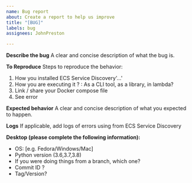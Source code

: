 ```yaml
---
name: Bug report
about: Create a report to help us improve
title: "[BUG]"
labels: bug
assignees: JohnPreston

---
```


**Describe the bug**
A clear and concise description of what the bug is.

**To Reproduce**
Steps to reproduce the behavior:
1. How you installed ECS Service Discovery'...'
2. How you are executing it ? : As a CLI tool, as a library, in lambda?
3. Link / share your Docker compose file
4. See error

**Expected behavior**
A clear and concise description of what you expected to happen.

**Logs**
If applicable, add logs of errors using from ECS Service Discovery

**Desktop (please complete the following information):**
 - OS: [e.g. Fedora/Windows/Mac]
 - Python version (3.6,3.7,3.8)
 - If you were doing things from a branch, which one?
 - Commit ID ?
 - Tag/Version?

